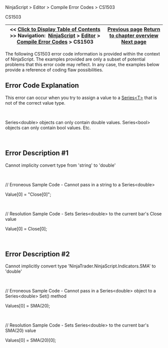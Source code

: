 ﻿


NinjaScript \> Editor \> Compile Error Codes \> CS1503






















CS1503







| \<\< [Click to Display Table of Contents](cs1503.md) \>\> **Navigation:**     [NinjaScript](ninjascript-1.md) \> [Editor](editor-1.md) \> [Compile Error Codes](compile_error_codes-1.md) \> CS1503 | [Previous page](cs1502-1.md) [Return to chapter overview](compile_error_codes-1.md) [Next page](cs1513-1.md) |
| --- | --- |











The following CS1503 error code information is provided within the context of NinjaScript. The examples provided are only a subset of potential problems that this error code may reflect. In any case, the examples below provide a reference of coding flaw possibilities.


## 


## Error Code Explanation


This error can occur when you try to assign a value to a [Series\<T\>](seriest-1.md) that is not of the correct value type.


 


Series\<double\> objects can only contain double values. Series\<bool\> objects can only contain bool values. Etc.


 


## Error Description \#1 
Cannot implicity convert type from 'string' to 'double'


 


// Erroneous Sample Code \- Cannot pass in a string to a Series\<double\>


Value\[0] \= "Close\[0]";


 


// Resolution Sample Code \- Sets Series\<double\> to the current bar's Close value


Value\[0] \= Close\[0];


 


## Error Description \#2 
Cannot implicitly convert type 'NinjaTrader.NinjaScript.Indicators.SMA' to 'double'


 


// Erroneous Sample Code \- Cannot pass in a Series\<double\> object to a Series\<double\> Set() method


Values\[0] \= SMA(20\);


 


// Resolution Sample Code \- Sets Series\<double\> to the current bar's SMA(20\) value


Values\[0] \= SMA(20\)\[0];








